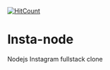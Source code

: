 [![HitCount](http://hits.dwyl.io/Sylvance/insta-node.svg)](http://hits.dwyl.io/Sylvance/insta-node)
# Insta-node
Nodejs Instagram fullstack clone

